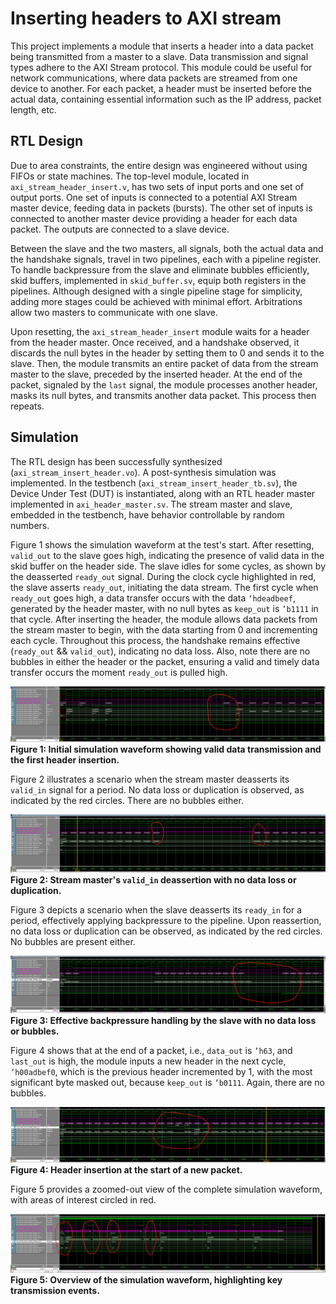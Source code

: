 # Inserting headers to AXI stream

This project implements a module that inserts a header into a data packet being transmitted from a master to a slave. Data transmission and signal types adhere to the AXI Stream protocol. This module could be useful for network communications, where data packets are streamed from one device to another. For each packet, a header must be inserted before the actual data, containing essential information such as the IP address, packet length, etc.

## RTL Design

Due to area constraints, the entire design was engineered without using FIFOs or state machines. The top-level module, located in `axi_stream_header_insert.v`, has two sets of input ports and one set of output ports. One set of inputs is connected to a potential AXI Stream master device, feeding data in packets (bursts). The other set of inputs is connected to another master device providing a header for each data packet. The outputs are connected to a slave device.

Between the slave and the two masters, all signals, both the actual data and the handshake signals, travel in two pipelines, each with a pipeline register. To handle backpressure from the slave and eliminate bubbles efficiently, skid buffers, implemented in `skid_buffer.sv`, equip both registers in the pipelines. Although designed with a single pipeline stage for simplicity, adding more stages could be achieved with minimal effort. Arbitrations allow two masters to communicate with one slave.

Upon resetting, the `axi_stream_header_insert` module waits for a header from the header master. Once received, and a handshake observed, it discards the null bytes in the header by setting them to 0 and sends it to the slave. Then, the module transmits an entire packet of data from the stream master to the slave, preceded by the inserted header. At the end of the packet, signaled by the `last` signal, the module processes another header, masks its null bytes, and transmits another data packet. This process then repeats.

## Simulation

The RTL design has been successfully synthesized (`axi_stream_insert_header.vo`). A post-synthesis simulation was implemented. In the testbench (`axi_stream_insert_header_tb.sv`), the Device Under Test (DUT) is instantiated, along with an RTL header master implemented in `axi_header_master.sv`. The stream master and slave, embedded in the testbench, have behavior controllable by random numbers.

Figure 1 shows the simulation waveform at the test's start. After resetting, `valid_out` to the slave goes high, indicating the presence of valid data in the skid buffer on the header side. The slave idles for some cycles, as shown by the deasserted `ready_out` signal. During the clock cycle highlighted in red, the slave asserts `ready_out`, initiating the data stream. The first cycle when `ready_out` goes high, a data transfer occurs with the data `‘hdeadbeef`, generated by the header master, with no null bytes as `keep_out` is `’b1111` in that cycle. After inserting the header, the module allows data packets from the stream master to begin, with the data starting from 0 and incrementing each cycle. Throughout this process, the handshake remains effective (`ready_out` && `valid_out`), indicating no data loss. Also, note there are no bubbles in either the header or the packet, ensuring a valid and timely data transfer occurs the moment `ready_out` is pulled high.

![Figure 1](./figures/valid_first_init.png)
**Figure 1: Initial simulation waveform showing valid data transmission and the first header insertion.**

Figure 2 illustrates a scenario when the stream master deasserts its `valid_in` signal for a period. No data loss or duplication is observed, as indicated by the red circles. There are no bubbles either.

![Figure 2](./figures/valid_pause.png)
**Figure 2: Stream master's `valid_in` deassertion with no data loss or duplication.**

Figure 3 depicts a scenario when the slave deasserts its `ready_in` for a period, effectively applying backpressure to the pipeline. Upon reassertion, no data loss or duplication can be observed, as indicated by the red circles. No bubbles are present either.

![Figure 3](./figures/ready_pause.png)
**Figure 3: Effective backpressure handling by the slave with no data loss or bubbles.**

Figure 4 shows that at the end of a packet, i.e., `data_out` is `’h63`, and `last_out` is high, the module inputs a new header in the next cycle, `’h00adbef0`, which is the previous header incremented by 1, with the most significant byte masked out, because `keep_out` is `’b0111`. Again, there are no bubbles.

![Figure 4](./figures/new_packet.png)
**Figure 4: Header insertion at the start of a new packet.**

Figure 5 provides a zoomed-out view of the complete simulation waveform, with areas of interest circled in red.

![Figure 5](./figures/zoom_out.png)
**Figure 5: Overview of the simulation waveform, highlighting key transmission events.**
